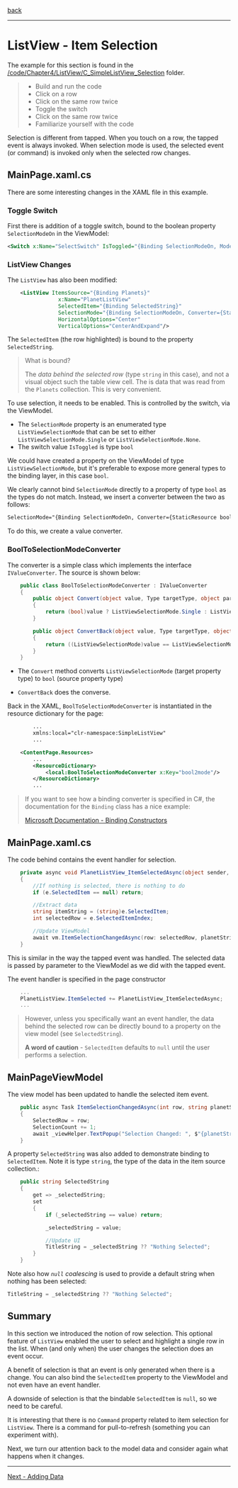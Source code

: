 [back](listview-tapped.md)

---

# ListView - Item Selection

The example for this section is found in the [/code/Chapter4/ListView/C_SimpleListView_Selection](/code/Chapter4/ListView/C_SimpleListView_Selection) folder.

> * Build and run the code
> * Click on a row
> * Click on the same row twice
> * Toggle the switch
> * Click on the same row twice
> * Familiarize yourself with the code

Selection is different from tapped. When you touch on a row, the tapped event is always invoked. When selection mode is used, the selected event (or command) is invoked only when the selected row changes.

## MainPage.xaml.cs
There are some interesting changes in the XAML file in this example.

### Toggle Switch
First there is addition of a toggle switch, bound to the boolean property `SelectionModeOn` in the ViewModel:

```XML
<Switch x:Name="SelectSwitch" IsToggled="{Binding SelectionModeOn, Mode=TwoWay}" HorizontalOptions="Start" VerticalOptions="Center"/>
```

### ListView Changes

The `ListView` has also been modified:

```XML
    <ListView ItemsSource="{Binding Planets}"
                x:Name="PlanetListView"
                SelectedItem="{Binding SelectedString}"
                SelectionMode="{Binding SelectionModeOn, Converter={StaticResource bool2mode}, Mode=TwoWay }"
                HorizontalOptions="Center"
                VerticalOptions="CenterAndExpand"/>
```                  

The `SelectedItem` (the row highlighted) is bound to the property `SelectedString`. 

> What is bound? 
>
> The _data behind the selected row_ (type `string` in this case), and not a visual object such the table view cell. The is data that was read from the `Planets` collection. This is very convenient.

To use selection, it needs to be enabled. This is controlled by the switch, via the ViewModel.

* The `SelectionMode` property is an enumerated type  `ListViewSelectionMode` that can be set to either `ListViewSelectionMode.Single` or `ListViewSelectionMode.None`. 
* The switch value `IsToggled` is type `bool`

We could have created a property on the ViewModel of type `ListViewSelectionMode`, but it's preferable to expose more general types to the binding layer, in this case `bool`.

We clearly cannot bind `SelectionMode` directly to a property of type `bool` as the types do not match. Instead, we insert a converter between the two as follows:

```XML
SelectionMode="{Binding SelectionModeOn, Converter={StaticResource bool2mode}, Mode=TwoWay }"
```

To do this, we create a value converter.

### BoolToSelectionModeConverter
The converter is a simple class which implements the interface `IValueConverter`. The source is shown below:

```C#
    public class BoolToSelectionModeConverter : IValueConverter
    {
        public object Convert(object value, Type targetType, object parameter, CultureInfo culture)
        {
            return (bool)value ? ListViewSelectionMode.Single : ListViewSelectionMode.None;
        }

        public object ConvertBack(object value, Type targetType, object parameter, CultureInfo culture)
        {
            return ((ListViewSelectionMode)value == ListViewSelectionMode.Single);
        }
    }
```

* The `Convert` method converts `ListViewSelectionMode` (target property type) to `bool` (source property type)

* `ConvertBack` does the converse.

Back in the XAML, `BoolToSelectionModeConverter` is instantiated in the resource dictionary for the page:

```XML
        ...
        xmlns:local="clr-namespace:SimpleListView"
        ...

    <ContentPage.Resources>
        ...
        <ResourceDictionary>
            <local:BoolToSelectionModeConverter x:Key="bool2mode"/>
        </ResourceDictionary>
        ...
```        

> If you want to see how a binding converter is specified in C#, the documentation for the `Binding` class has a nice example:
>
> [Microsoft Documentation - Binding Constructors](https://docs.microsoft.com/dotnet/api/xamarin.forms.binding.-ctor?view=xamarin-forms#Xamarin_Forms_Binding__ctor_System_String_Xamarin_Forms_BindingMode_Xamarin_Forms_IValueConverter_System_Object_System_String_System_Object_)

## MainPage.xaml.cs
The code behind contains the event handler for selection.
```C#
    private async void PlanetListView_ItemSelectedAsync(object sender, SelectedItemChangedEventArgs e)
    {
        //If nothing is selected, there is nothing to do
        if (e.SelectedItem == null) return;

        //Extract data
        string itemString = (string)e.SelectedItem;
        int selectedRow = e.SelectedItemIndex;

        //Update ViewModel
        await vm.ItemSelectionChangedAsync(row: selectedRow, planetString: itemString);
    }
```

This is similar in the way the tapped event was handled. The selected data is passed by parameter to the ViewModel as we did with the tapped event.

The event handler is specified in the page constructor

```C#
    ...
    PlanetListView.ItemSelected += PlanetListView_ItemSelectedAsync;
    ...
```

> However, unless you specifically want an event handler,  the data behind the selected row can be directly bound to a property on the view model (see `SelectedString`).
>
> **A word of caution** - `SelectedItem` defaults to `null` until the user performs a selection.


## MainPageViewModel
The view model has been updated to handle the selected item event.

```C#
    public async Task ItemSelectionChangedAsync(int row, string planetString)
    {
        SelectedRow = row;
        SelectionCount += 1;
        await _viewHelper.TextPopup("Selection Changed: ", $"{planetString} on row {row}");
    }
```

A property `SelectedString` was also added to demonstrate binding to `SelectedItem`. Note it is type `string`, the type of the data in the item source collection.:

```C#
    public string SelectedString
    {
        get => _selectedString;
        set
        {
            if (_selectedString == value) return;

            _selectedString = value;

            //Update UI
            TitleString = _selectedString ?? "Nothing Selected";
        }
    }
```

Note also how *`null` coalescing* is used to provide a default string when nothing has been selected:

```C#
TitleString = _selectedString ?? "Nothing Selected";
```


## Summary
In this section we introduced the notion of row selection. This optional feature of `ListView` enabled the user to select and highlight a single row in the list. When (and only when) the user changes the selection does an event occur.

A benefit of selection is that an event is only generated when there is a change. You can also bind the `SelectedItem` property to the ViewModel and not even have an event handler.

A downside of selection is that the bindable `SelectedItem` is `null`, so we need to be careful.

It is interesting that there is no `Command` property related to item selection for `ListView`. There is a command for pull-to-refresh (something you can experiment with).

Next, we turn our attention back to the model data and consider again what happens when it changes.

---

[Next - Adding Data](listview-add.md)

